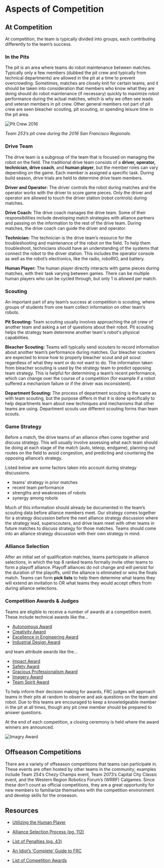 # Aspects of Competition

## At Competition

At competition, the team is typically divided into groups, each contributing differently to the team’s success.

### In the Pits

The pit is an area where teams do robot maintenance between matches. Typically only a few members (dubbed the pit crew and typically from technical departments) are allowed in the pit at a time to prevent overcrowding. Sometimes, matches are closely knit for certain teams, and it should be taken into consideration that members who know what they are doing should do robot maintenance (if necessary) quickly to maximize robot performance during the actual matches, which is why we often see leads and veteran members in pit crew. Other general members not part of pit crew are seen bleacher scouting, pit scouting, or spending leisure time in the pit area.

![Pit Crew 2016](https://github.com/bobabots253/bobadocs/issues/6#issue-1701105884)

*Team 253’s pit crew during the 2016 San Francisco Regionals.*

### Drive Team

The drive team is a subgroup of the team that is focused on managing the robot on the field. The traditional drive team consists of a **driver, operator, technician, drive coach**, and **human player**, but the member roles can vary depending on the game. Each member is assigned a specific task. During build season, drive trials are held to determine drive team members.

**Driver and Operator:** The driver controls the robot during matches and the operator works with the driver to score game pieces. Only the driver and operator are allowed to touch the driver station (robot controls) during matches.

**Drive Coach:** The drive coach manages the drive team. Some of their responsibilities include developing match strategies with alliance partners and passing on the information to the rest of the drive team. During matches, the drive coach can guide the driver and operator.

**Technician:** The technician is the drive team’s resource for the troubleshooting and maintenance of the robot on the field. To help them troubleshoot, technicians should have an understanding of the systems that connect the robot to the driver station. This includes the operator console as well as the robot’s electronics, like the radio, roboRIO, and battery. 

**Human Player:** The human player directly interacts with game pieces during matches, with their task varying between games. There can be multiple human players who can be cycled through, but only 1 is allowed per match.

### Scouting

An important part of any team’s success at competition is scouting, where groups of students from one team collect information on other team’s robots. 

**Pit Scouting:** Team scouting usually involves approaching the pit crew of another team and asking a set of questions about their robot. Pit scouting helps the strategy team determine another team's robot's physical capabilities.

**Bleacher Scouting:** Teams will typically send scouters to record information about another team’s performance during matches. Our bleacher scouters are expected to know how to properly bleacher scout and pit scout regardless of what they want or do not want to do. The information taken from bleacher scouting is used by the strategy team to predict opposing team strategy. This is helpful for determining a team’s recent performance, which can change over the course of a competition (for example if a robot suffered a mechanism failure or if the driver was inconsistent).

**Department Scouting:** The process of department scouting is the same as with team scouting, but the purpose differs in that it is done specifically to help departments learn about new techniques and mechanisms that other teams are using. Department scouts use different scouting forms than team scouts.

### Game Strategy

Before a match, the drive teams of an alliance often come together and discuss strategy. This will usually involve assessing what each team should be doing at each stage of the match (auto, teleop, endgame), planning out routes on the field to avoid congestion, and predicting and countering the opposing alliance’s strategy. 

Listed below are some factors taken into account during strategy discussions.

- teams’ strategy in prior matches
- recent team performance
- strengths and weaknesses of robots
- synergy among robots

Much of this information should already be documented in the team’s scouting data before alliance members meet. Our strategy comes together for a strategy discussion before the next alliance strategy discussion where the strategy lead, superscouters, and drive team meet with other teams in future matches to discuss strategy for those matches. Teams should come into an alliance strategy discussion with their own strategy in mind. 

### Alliance Selection

After an initial set of qualification matches, teams participate in alliance selections, in which the top 8 ranked teams formally invite other teams to form a playoff alliance. Playoff alliances do not change and will persist for the duration of the playoffs, until the alliance is eliminated or wins the finals match. Teams can form **pick lists** to help them determine what teams they will extend an invitation to OR what teams they would accept offers from during alliance selections.

### Competition Awards & Judges

Teams are eligible to receive a number of awards at a competition event. These include technical awards like the...

- [Autonomous Award](https://www.firstinspires.org/resource-library/frc/awards-based-on-machine-creativity-innovation#AutonomousAward)
- [Creativity Award](https://www.firstinspires.org/resource-library/frc/awards-based-on-machine-creativity-innovation#creativity) 
- [Excellence in Engineering Award](https://www.firstinspires.org/resource-library/frc/awards-based-on-machine-creativity-innovation#creativity)
- [Industrial Design Award](https://www.firstinspires.org/resource-library/frc/awards-based-on-machine-creativity-innovation#IndustrialDesignAward)

and team attribute awards like the...

- [Impact Award](https://www.firstinspires.org/resource-library/frc/submitted-awards)
- [Safety Award](https://www.firstinspires.org/resource-library/frc/awards-based-on-team-attributes#safety)
- [Gracious Professionalism Award](https://www.firstinspires.org/resource-library/frc/awards-based-on-team-attributes#gp) 
- [Imagery Award](https://www.firstinspires.org/resource-library/frc/awards-based-on-team-attributes#imagery) 
- [Team Spirit Award](https://www.firstinspires.org/resource-library/frc/awards-based-on-team-attributes#teamspirit)

To help inform their decision making for awards, FRC judges will approach teams in their pits at random to observe and ask questions on the team and robot. Due to this teams are encouraged to keep a knowledgeable member in the pit at all times, though any pit crew member should be prepared to answer questions.

At the end of each competition, a closing ceremony is held where the award winners are announced. 

![Imagry Award](../assets/images/frc/team-4802-imagry-award.png)

## Offseason Competitions

There are a variety of offseason competitions that teams can participate in. These events are often hosted by other teams in the community; examples include Team 254’s Chezy Champs event, Team 2073’s Capital City Classic event, and the Western Region Robotics Forum’s (WRRF) Calgames. Since these don’t count as official competitions, they are a great opportunity for new members to familiarize themselves with the competition environment and develop skills for the onseason.

## Resources

- [Utilizing the Human Player](https://blog.thebluealliance.com/2015/11/10/utilizing-the-human-player-2008-present/)

- [Alliance Selection Process (pg. 112)](https://firstfrc.blob.core.windows.net/frc2021/Manual/2021FRCGameManual.pdf)

- [List of Penalties (pg. 43)](https://firstfrc.blob.core.windows.net/frc2021/Manual/2021FRCGameManual.pdf)

- [An Idiot’s ‘Complete’ Guide to FRC](https://hcwilson.weebly.com/uploads/3/8/4/6/38463501/frc_guide_-_arpan_rao.pdf)

- [List of Competition Awards](https://www.firstinspires.org/robotics/frc/awards)
